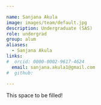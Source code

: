 ```yaml
---

name: Sanjana Akula
image: images/team/default.jpg
description: Undergraduate (SAS)
role: undergrad
group: alum
aliases:
  - Sanjana Akula
links:
#  orcid: 0000-0002-9617-4624
  email: sanjana.akula1@gmail.com
#  github: 
 
---
```


This space to be filled!
